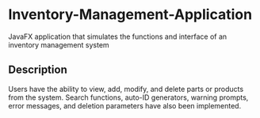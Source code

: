 # Inventory-Management-Application
JavaFX application that simulates the functions and interface of an inventory management system

## Description
Users have the ability to view, add, modify, and delete parts or products from the system. Search functions, auto-ID generators, warning prompts, error messages, and deletion parameters have also been implemented. 
